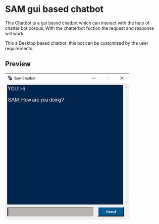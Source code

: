 # SAM gui based chatbot
This Chatbot is a gui based chatbot which can interact with the help of chatter bot corpus, With the chatterbot fuction the request and response will work.


This a Desktop based chatbot. this bot can be customized by the user requirements.


## Preview
![](botimg.png)
